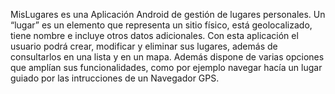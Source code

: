 MisLugares es una Aplicación Android de gestión de lugares personales. Un “lugar” es un elemento que representa un sitio físico, está geolocalizado, tiene nombre e incluye otros datos adicionales. Con esta aplicación el usuario podrá crear, modificar y eliminar sus lugares, además de consultarlos en una lista y en un mapa. Además dispone de varias opciones que amplían sus funcionalidades, como por ejemplo navegar hacía un lugar guiado por las intrucciones de un Navegador GPS.